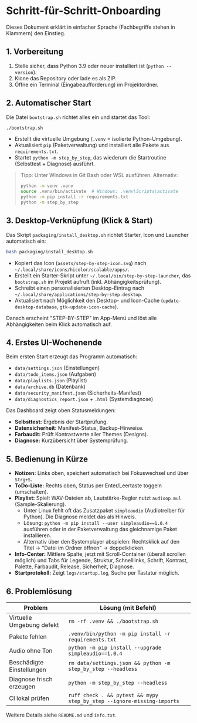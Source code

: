 # Schritt-für-Schritt-Onboarding

Dieses Dokument erklärt in einfacher Sprache (Fachbegriffe stehen in Klammern) den Einstieg.

## 1. Vorbereitung

1. Stelle sicher, dass Python 3.9 oder neuer installiert ist (`python --version`).
2. Klone das Repository oder lade es als ZIP.
3. Öffne ein Terminal (Eingabeaufforderung) im Projektordner.

## 2. Automatischer Start

Die Datei `bootstrap.sh` richtet alles ein und startet das Tool:

```bash
./bootstrap.sh
```

- Erstellt die virtuelle Umgebung (`.venv` = isolierte Python-Umgebung).
- Aktualisiert `pip` (Paketverwaltung) und installiert alle Pakete aus `requirements.txt`.
- Startet `python -m step_by_step`, das wiederum die Startroutine (Selbsttest + Diagnose) ausführt.

> Tipp: Unter Windows in Git Bash oder WSL ausführen. Alternativ:
>
> ```bash
> python -m venv .venv
> source .venv/bin/activate  # Windows: .venv\Scripts\activate
> python -m pip install -r requirements.txt
> python -m step_by_step
> ```

## 3. Desktop-Verknüpfung (Klick & Start)

Das Skript `packaging/install_desktop.sh` richtet Starter, Icon und Launcher automatisch ein:

```bash
bash packaging/install_desktop.sh
```

- Kopiert das Icon (`assets/step-by-step-icon.svg`) nach `~/.local/share/icons/hicolor/scalable/apps/`.
- Erstellt ein Starter-Skript unter `~/.local/bin/step-by-step-launcher`, das `bootstrap.sh` im Projekt aufruft (inkl. Abhängigkeitsprüfung).
- Schreibt einen personalisierten Desktop-Eintrag nach `~/.local/share/applications/step-by-step.desktop`.
- Aktualisiert nach Möglichkeit den Desktop- und Icon-Cache (`update-desktop-database`, `gtk-update-icon-cache`).

Danach erscheint "STEP-BY-STEP" im App-Menü und löst alle Abhängigkeiten beim Klick automatisch auf.

## 4. Erstes UI-Wochenende

Beim ersten Start erzeugt das Programm automatisch:

- `data/settings.json` (Einstellungen)
- `data/todo_items.json` (Aufgaben)
- `data/playlists.json` (Playlist)
- `data/archive.db` (Datenbank)
- `data/security_manifest.json` (Sicherheits-Manifest)
- `data/diagnostics_report.json` + `.html` (Systemdiagnose)

Das Dashboard zeigt oben Statusmeldungen:

- **Selbsttest:** Ergebnis der Startprüfung.
- **Datensicherheit:** Manifest-Status, Backup-Hinweise.
- **Farbaudit:** Prüft Kontrastwerte aller Themes (Designs).
- **Diagnose:** Kurzübersicht über Systemprüfung.

## 5. Bedienung in Kürze

- **Notizen:** Links oben, speichert automatisch bei Fokuswechsel und über `Strg+S`.
- **ToDo-Liste:** Rechts oben, Status per Enter/Leertaste toggeln (umschalten).
- **Playlist:** Spielt WAV-Dateien ab, Lautstärke-Regler nutzt `audioop.mul` (Sample-Skalierung).
  - Unter Linux fehlt oft das Zusatzpaket `simpleaudio` (Audiotreiber für Python). Die Diagnose meldet das als Hinweis.
  - Lösung: `python -m pip install --user simpleaudio==1.0.4` ausführen oder in der Paketverwaltung das gleichnamige Paket installieren.
  - Alternativ über den Systemplayer abspielen: Rechtsklick auf den Titel → "Datei im Ordner öffnen" → doppelklicken.
- **Info-Center:** Mittlere Spalte, jetzt mit Scroll-Container (überall scrollen möglich) und Tabs für Legende, Struktur, Schnelllinks, Schrift, Kontrast, Palette, Farbaudit, Release, Sicherheit, Diagnose.
- **Startprotokoll:** Zeigt `logs/startup.log`, Suche per Tastatur möglich.

## 6. Problemlösung

| Problem | Lösung (mit Befehl) |
| --- | --- |
| Virtuelle Umgebung defekt | `rm -rf .venv && ./bootstrap.sh` |
| Pakete fehlen | `.venv/bin/python -m pip install -r requirements.txt` |
| Audio ohne Ton | `python -m pip install --upgrade simpleaudio==1.0.4` |
| Beschädigte Einstellungen | `rm data/settings.json && python -m step_by_step --headless` |
| Diagnose frisch erzeugen | `python -m step_by_step --headless` |
| CI lokal prüfen | `ruff check . && pytest && mypy step_by_step --ignore-missing-imports` |

Weitere Details siehe `README.md` und `info.txt`.
